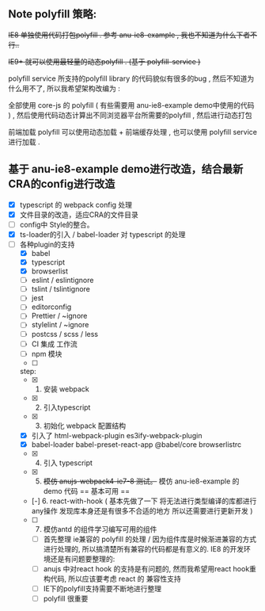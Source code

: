 ## Note polyfill 策略: 

~~IE8 单独使用代码打包polyfill . 参考 anu-ie8-example , 我也不知道为什么下者不行..~~ 

~~IE9+ 就可以使用最轻量的动态polyfill . (基于 polyfill-service )~~

polyfill service 所支持的polyfill library 的代码貌似有很多的bug , 然后不知道为什么用不了, 所以我希望架构改编为 :

全部使用 core-js 的 polyfill ( 有些需要用 anu-ie8-example demo中使用的代码 ) , 然后使用代码动态计算出不同浏览器平台所需要的polyfill , 然后进行动态打包 

前端加载 polyfill 可以使用动态加载 + 前端缓存处理 , 也可以使用 polyfill service 进行加载 . 

## 基于 anu-ie8-example demo进行改造，结合最新CRA的config进行改造
- [x] typescript 的 webpack config 处理
- [x] 文件目录的改造，适应CRA的文件目录
- [ ] config中 Style的整合。
- [x] ts-loader的引入 / babel-loader 对 typescript 的处理
- [ ] 各种plugin的支持
  - [x] babel
  - [x] typescript
  - [x] browserlist
  - [ ] eslint / eslintignore
  - [ ] tslint / tslintignore
  - [ ] jest
  - [ ] editorconfig
  - [ ] Prettier / ~ignore
  - [ ] stylelint / ~ignore 
  - [ ] postcss / scss / less 
  - [ ] CI 集成 工作流
  - [ ] npm 模块
  - [ ] 

  step:
  - [x] 1. 安装 webpack 
  - [x] 2. 引入typescript 
  - [x] 3. 初始化 webpack 配置结构
  - [x] 引入了 html-webpack-plugin es3ify-webpack-plugin 
  - [x] babel-loader babel-preset-react-app @babel/core browserlistrc
  - [x] 4. 引入 typescript 
  - [x] 5. ~~模仿 anujs-webpack4-ie7-8 测试。~~ 模仿 anu-ie8-example 的demo 代码
       == 基本可用 == 
  - [-] 6. react-with-hook ( 基本先做了一下 将无法进行类型编译的库都进行any操作 发现库本身还是有很多不合适的地方  所以还需要进行更新开发 )
  - [ ] 7. 模仿antd 的组件学习编写可用的组件
     - [ ] 首先整理 ie兼容的 polyfill 的处理 / 因为组件库是时候渐进兼容的方式进行处理的, 所以搞清楚所有兼容的代码都是有意义的.
     IE8 的开发环境还是有问题要整理的:
     - [ ] anujs 中对react hook 的支持是有问题的, 然而我希望用react hook重构代码, 所以应该要考虑 react 的 兼容性支持
     - [ ] IE下的polyfill支持需要不断地进行整理
     - [ ] polyfill 很重要
